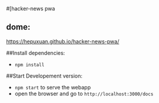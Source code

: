 #[hacker-news pwa

## dome:
https://hepuxuan.github.io/hacker-news-pwa/

##Install dependencies:
* ```npm install```

##Start Developement version:
* ```npm start``` to serve the webapp
* open the browser and go to ```http://localhost:3000/docs```
